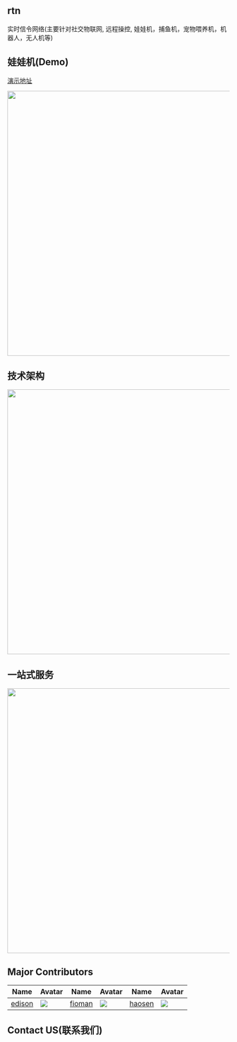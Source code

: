## rtn
实时信令网络(主要针对社交物联网, 远程操控, 娃娃机，捕鱼机，宠物喂养机，机器人，无人机等)

## 娃娃机(Demo)
[演示地址](https://wawaji.mofanbaby.com)
<p align="center">
  <img width="600" src="https://raw.githubusercontent.com/newtalentxp/rtn/master/image/wawaji-1.jpg">
</p>

## 技术架构
<p align="center">
  <img width="600" src="https://raw.githubusercontent.com/newtalentxp/rtn/master/image/architecure-1.jpg">
</p>

## 一站式服务
<p align="center">
  <img width="600" src="https://raw.githubusercontent.com/newtalentxp/rtn/master/image/fullstack-services.jpg">
</p>

## Major Contributors
|Name|Avatar|Name|Avatar|Name|Avatar|
|---|---|---|---|---|---|
|[edison](https://github.com/newtalentxp) |  ![](https://avatars2.githubusercontent.com/u/1500351?v=3&s=60)  |[fioman](https://github.com/fioman) |  ![](https://avatars0.githubusercontent.com/u/1495834?v=3&s=60)  | [haosen](https://github.com/haosen)       |  ![](https://avatars2.githubusercontent.com/u/6976367?v=3&s=60)

## Contact US(联系我们)
